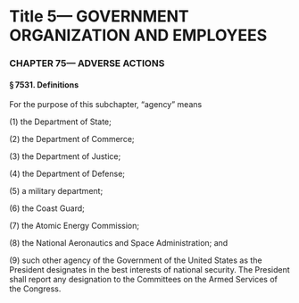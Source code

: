 
# Title 5— GOVERNMENT ORGANIZATION AND EMPLOYEES
### CHAPTER 75— ADVERSE ACTIONS
#### § 7531. Definitions

For the purpose of this subchapter, “agency” means

(1) the Department of State;

(2) the Department of Commerce;

(3) the Department of Justice;

(4) the Department of Defense;

(5) a military department;

(6) the Coast Guard;

(7) the Atomic Energy Commission;

(8) the National Aeronautics and Space Administration; and

(9) such other agency of the Government of the United States as the President designates in the best interests of national security. The President shall report any designation to the Committees on the Armed Services of the Congress.
